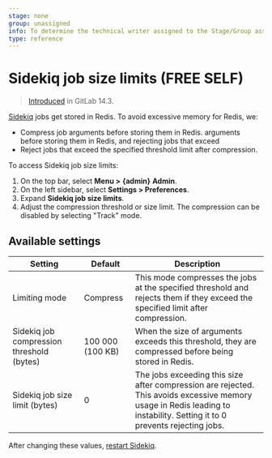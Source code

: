 ```yaml
---
stage: none
group: unassigned
info: To determine the technical writer assigned to the Stage/Group associated with this page, see https://about.gitlab.com/handbook/engineering/ux/technical-writing/#assignments
type: reference
---
```


# Sidekiq job size limits **(FREE SELF)**

> [Introduced](https://gitlab.com/gitlab-org/gitlab/-/merge_requests/68982) in GitLab 14.3.

[Sidekiq](../../../administration/sidekiq.md) jobs get stored in
Redis. To avoid excessive memory for Redis, we:

- Compress job arguments before storing them in Redis.
arguments before storing them in Redis, and rejecting jobs that exceed
- Reject jobs that exceed the specified threshold limit after compression.

To access Sidekiq job size limits:

1. On the top bar, select **Menu >** **{admin}** **Admin**.
1. On the left sidebar, select **Settings > Preferences**.
1. Expand **Sidekiq job size limits**.
1. Adjust the compression threshold or size limit. The compression can
   be disabled by selecting "Track" mode.

## Available settings

| Setting                                   | Default          | Description                                                                                                                                                                   |
|-------------------------------------------|------------------|-------------------------------------------------------------------------------------------------------------------------------------------------------------------------------|
| Limiting mode                             | Compress         | This mode compresses the jobs at the specified threshold and rejects them if they exceed the specified limit after compression.                                               |
| Sidekiq job compression threshold (bytes) | 100 000 (100 KB) | When the size of arguments exceeds this threshold, they are compressed before being stored in Redis.                                                                          |
| Sidekiq job size limit (bytes)            | 0                | The jobs exceeding this size after compression are rejected. This avoids excessive memory usage in Redis leading to instability. Setting it to 0 prevents rejecting jobs. |

After changing these values, [restart
Sidekiq](../../../administration/restart_gitlab.md).
